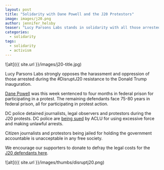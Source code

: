 ```yaml
---
layout: post
title: "Solidarity with Dane Powell and the J20 Protestors"
image: images/j20.png
author: jennifer_helsby
teaser: "Lucy Parsons Labs stands in solidarity with all those arrested at the Inauguration protests in Washington D.C."
categories:
  - solidarity
tags:
  - solidarity
  - activism
---
```

![alt]({{ site.url }}/images/j20-title.jpg)

Lucy Parsons Labs strongly opposes the harassment and oppression of
those arrested during the #DisruptJ20 resistance to the Donald Trump inauguration.

[Dane Powell](http://www.unicornriot.ninja/?p=16954) was this week
sentenced to four months in federal prison for participating in a protest.
The remaining defendants face 75-80 years in federal prison, all for participating
in protest action.

DC police detained
journalists, legal observers and protestors during the J20 protests.
DC police are [being sued](https://www.buzzfeed.com/zoetillman/the-aclu-is-suing-dc-police-over-inauguration-day-arrests)
by ACLU for using excessive force and making unlawful arrests.

Citizen journalists and protestors being jailed for holding the government
accountable is unacceptable in any free society.

We encourage our supporters to donate to defray the legal costs for the [J20
defendants here](http://defendj20resistance.org/support#statement).


![alt]({{ site.url }}/images/thumbs/disruptj20.png)
